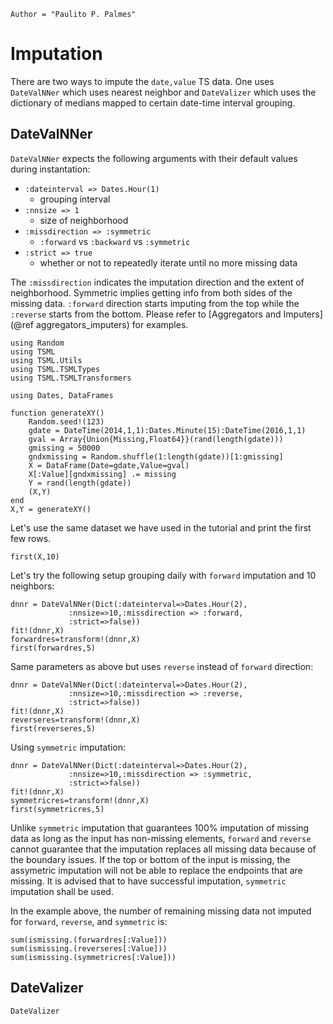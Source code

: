```@meta
Author = "Paulito P. Palmes"
```

# Imputation
There are two ways to impute the `date,value` TS data. One uses `DateValNNer` which uses
nearest neighbor and `DateValizer` which uses the dictionary of medians mapped to 
certain date-time interval grouping.

## DateValNNer
`DateValNNer` expects the following arguments with their default values during instantation: 
- `:dateinterval => Dates.Hour(1)`  
    - grouping interval
- `:nnsize => 1` 
    - size of neighborhood
- `:missdirection => :symmetric` 
    -  `:forward` vs `:backward` vs `:symmetric`
- `:strict => true` 
    - whether or not to repeatedly iterate until no more missing data

The `:missdirection` indicates the imputation direction and the extent of neighborhood. Symmetric
implies getting info from both sides of the missing data. `:forward` direction starts
imputing from the top while the `:reverse` starts from the bottom. Please refer to 
[Aggregators and Imputers](@ref aggregators_imputers) for examples.

```@setup impute
using Random
using TSML
using TSML.Utils
using TSML.TSMLTypes
using TSML.TSMLTransformers

using Dates, DataFrames

function generateXY()
    Random.seed!(123)
    gdate = DateTime(2014,1,1):Dates.Minute(15):DateTime(2016,1,1)
    gval = Array{Union{Missing,Float64}}(rand(length(gdate)))
    gmissing = 50000
    gndxmissing = Random.shuffle(1:length(gdate))[1:gmissing]
    X = DataFrame(Date=gdate,Value=gval)
    X[:Value][gndxmissing] .= missing
    Y = rand(length(gdate))
    (X,Y)
end
X,Y = generateXY()
```
Let's use the same dataset we have used in the tutorial and print the first few rows.

```@example impute
first(X,10)
```

Let's try the following setup grouping daily with `forward` imputation and 10 neighbors:
```@example impute
dnnr = DateValNNer(Dict(:dateinterval=>Dates.Hour(2),
             :nnsize=>10,:missdirection => :forward,
             :strict=>false))
fit!(dnnr,X)
forwardres=transform!(dnnr,X)
first(forwardres,5)
```

Same parameters as above but uses `reverse` instead of `forward` direction:
```@example impute
dnnr = DateValNNer(Dict(:dateinterval=>Dates.Hour(2),
             :nnsize=>10,:missdirection => :reverse,
             :strict=>false))
fit!(dnnr,X)
reverseres=transform!(dnnr,X)
first(reverseres,5)
```

Using `symmetric` imputation:
```@example impute
dnnr = DateValNNer(Dict(:dateinterval=>Dates.Hour(2),
             :nnsize=>10,:missdirection => :symmetric,
             :strict=>false))
fit!(dnnr,X)
symmetricres=transform!(dnnr,X)
first(symmetricres,5)
```

Unlike `symmetric` imputation that guarantees 100% imputation of missing
data as long as the input has non-missing elements, `forward` and `reverse`
cannot guarantee that the imputation replaces all missing data because
of the boundary issues. If the top or bottom of the input is missing,
the assymetric imputation will not be able to replace the endpoints that
are missing. It is advised that to have successful imputation, `symmetric`
imputation shall be used.

In the example above, the number of remaining missing data not imputed for
`forward`, `reverse`, and `symmetric` is:
```@repl impute
sum(ismissing.(forwardres[:Value]))
sum(ismissing.(reverseres[:Value]))
sum(ismissing.(symmetricres[:Value]))
```

## DateValizer
`DateValizer`
